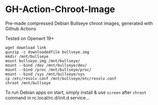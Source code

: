 # GH-Action-Chroot-Image
Pre-made compressed Debian Bullseye chroot images, generated with Github Actions

Tested on Openwrt 19+
```
wget download link
gunzip -c downloadedfile bullseye.img
mkdir /mnt/bullseye
mount bullseye.img /mnt/bullseye/
mount --bind /dev /mnt/bullseye/dev/
mount --bind /proc /mnt/bullseye/proc/
mount --bind /sys /mnt/bullseye/sys
cp /etc/resolv.conf /mnt/bullseye/etc/resolv.conf
chroot /mnt/bullseye
```

To run Debian apps on start, simply install & use `screen` after `chroot` command in rc.local/rc.d/init.d service...

